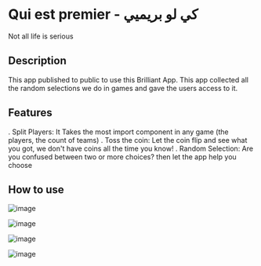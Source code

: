 # Qui est premier - كي لو بريميي

Not all life is serious

## Description

This app published to public to use this Brilliant App.
This app collected all the random selections we do in games and gave the users access to it.

## Features
&#46; Split Players: It Takes the most import component in any game (the players, the count of teams)
&#46; Toss the coin: Let the coin flip and see what you got, we don't have coins all the time you know!
&#46; Random Selection: Are you confused between two or more choices? then let the app help you choose
## How to use
![image](https://github.com/abdullahMustafa2000/kilo_bamia/assets/83887203/a0940b87-9c8f-42dc-b05c-e7620b360b64)

![image](https://github.com/abdullahMustafa2000/kilo_bamia/assets/83887203/7465111f-31dd-41a8-aa33-b36c0c316eeb)

![image](https://github.com/abdullahMustafa2000/kilo_bamia/assets/83887203/9baaa4ed-1856-4215-8e0a-ab601b666abf)

![image](https://github.com/abdullahMustafa2000/kilo_bamia/assets/83887203/30e94e7d-8149-451c-94dd-d5c76962197c)

